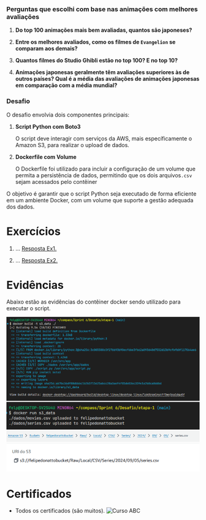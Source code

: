 ### Perguntas que escolhi com base nas animações com melhores avaliações

1. **Do top 100 animações mais bem avaliadas, quantos são japoneses?**

2. **Entre os melhores avaliados, como os filmes de `Evangelion` se comparam aos demais?**

3. **Quantos filmes do Studio Ghibli estão no top 100? E no top 10?**

4. **Animações japonesas geralmente têm avaliações superiores às de outros países? Qual é a média das avaliações de animações japonesas em comparação com a média mundial?**

### Desafio

O desafio envolvia dois componentes principais:

1. **Script Python com Boto3**

   O script deve interagir com serviços da AWS, mais específicamente o Amazon S3, para realizar o upload de dados.

2. **Dockerfile com Volume**

   O Dockerfile foi utilizado para incluir a configuração de um volume que permita a persistência de dados,
   permitindo que os dois arquivos`.csv` sejam acessados pelo contêiner

O objetivo é garantir que o script Python seja executado de forma eficiente em um ambiente Docker, com um volume que suporte a gestão adequada dos dados.

# Exercícios

1. ...
   [Resposta Ex1.](exercicios/ex1.txt)

2. ...
   [Resposta Ex2.](exercicios/ex2.txt)

# Evidências

Abaixo estão as evidências do contêiner docker sendo utilizado para executar o script.

![Evidencia 1](evidencias/docker_build.png)
![Evidencia 1](evidencias/docker_run.png)
![Evidencia 1](evidencias/path_in_aws.png)
![Evidencia 1](evidencias/s3_uri.png)

# Certificados

- Todos os certificados (são muitos).
  ![Curso ABC](certificados/)
